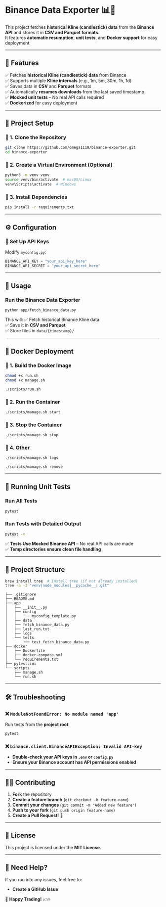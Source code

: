 # Binance Data Exporter 📊🚀

This project fetches **historical Kline (candlestick) data** from the **Binance API** and stores it in **CSV and Parquet formats**.  
It features **automatic resumption**, **unit tests**, and **Docker support** for easy deployment.

---

## 📌 **Features**
✅ Fetches **historical Kline (candlestick) data** from Binance  
✅ Supports multiple **Kline intervals** (e.g., 1m, 5m, 30m, 1h, 1d)  
✅ Saves data in **CSV** and **Parquet** formats  
✅ Automatically **resumes downloads** from the last saved timestamp  
✅ **Mocked unit tests** – No real API calls required  
✅ **Dockerized** for easy deployment  

---

## 🚀 **Project Setup**

### 🔹 **1. Clone the Repository**
```bash
git clone https://github.com/omega1119/binance-exporter.git
cd binance-exporter
```

### 🔹 **2. Create a Virtual Environment (Optional)**
```bash
python3 -m venv venv
source venv/bin/activate  # macOS/Linux
venv\Scripts\activate  # Windows
```

### 🔹 **3. Install Dependencies**
```bash
pip install -r requirements.txt
```

---

## ⚙️ **Configuration**
### 🔹 **Set Up API Keys**

Modify `myconfig.py`:
```python
BINANCE_API_KEY = "your_api_key_here"
BINANCE_API_SECRET = "your_api_secret_here"
```

---

## 🎯 **Usage**
### **Run the Binance Data Exporter**
```bash
python app/fetch_binance_data.py
```
This will:
✅ Fetch historical Binance Kline data  
✅ Save it in **CSV and Parquet**  
✅ Store files in `data/{timestamp}/`  

---

## 🐳 **Docker Deployment**
### **🔹 1. Build the Docker Image**
```bash
chmod +x run.sh
chmod +x manage.sh

./scripts/run.sh
```

### **🔹 2. Run the Container**
```bash
./scripts/manage.sh start
```

### **🔹 3. Stop the Container**
```bash
./scripts/manage.sh stop
```

### **🔹 4. Other**
```bash
./scripts/manage.sh logs

./scripts/manage.sh remove
```

---

## 🧪 **Running Unit Tests**
### **Run All Tests**
```bash
pytest
```

### **Run Tests with Detailed Output**
```bash
pytest -v
```

✅ **Tests Use Mocked Binance API** – No real API calls are made  
✅ **Temp directories ensure clean file handling**  

---

## 📂 **Project Structure**
```bash
brew install tree  # Install tree (if not already installed)
tree -a -I "venv|node_modules|__pycache__|.git"
```

```
├── .gitignore
├── README.md
├── app
│   ├── __init__.py
│   ├── config
│   │   └── myconfig_template.py
│   ├── data
│   ├── fetch_binance_data.py
│   ├── last_run.txt
│   ├── logs
│   └── tests
│       └── test_fetch_binance_data.py
├── docker
│   ├── Dockerfile
│   ├── docker-compose.yml
│   └── requirements.txt
├── pytest.ini
└── scripts
    ├── manage.sh
    └── run.sh
```

---

## 🛠️ **Troubleshooting**
### ❌ `ModuleNotFoundError: No module named 'app'`
Run tests from the **project root**:
```bash
pytest
```

### ❌ `binance.client.BinanceAPIException: Invalid API-key`
- **Double-check your API keys in `.env` or `config.py`**  
- **Ensure your Binance account has API permissions enabled**  

---

## 👨‍💻 **Contributing**
1. **Fork** the repository  
2. **Create a feature branch** (`git checkout -b feature-name`)  
3. **Commit your changes** (`git commit -m "Added new feature"`)  
4. **Push to your fork** (`git push origin feature-name`)  
5. **Create a Pull Request!** 🚀  

---

## 📜 **License**
This project is licensed under the **MIT License**.  

---

## 💬 **Need Help?**
If you run into any issues, feel free to:
- **Create a GitHub Issue**

🚀 **Happy Trading!** 📈🔥

